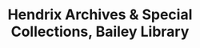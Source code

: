 ---
layout: repo
title: "Hendrix Archives & Special Collections, Bailey Library"
id: 1181
permalink: repos/1181/
---